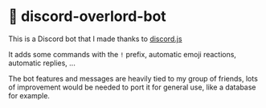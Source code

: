 # :robot: discord-overlord-bot

This is a Discord bot that I made thanks to [discord.js](https://discord.js.org/#/)

It adds some commands with the `!` prefix, automatic emoji reactions, automatic replies, ...

The bot features and messages are heavily tied to my group of friends, lots of improvement would be needed to port it for general use, like a database for example.
